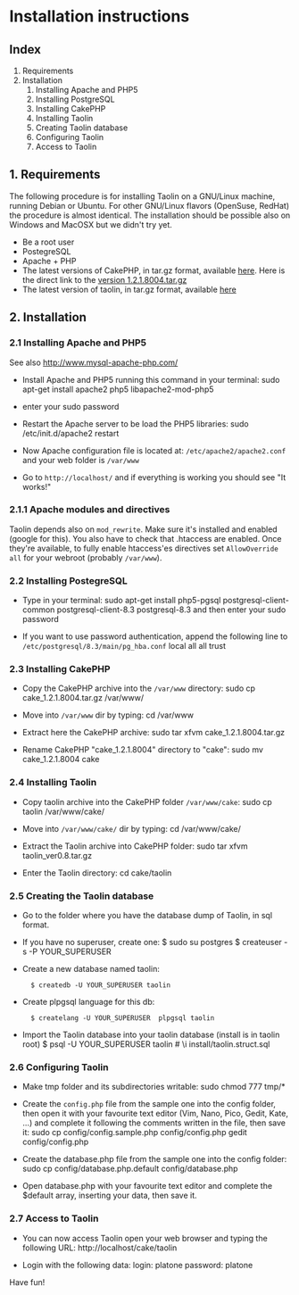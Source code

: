 # Installation instructions

## Index

1. Requirements
1. Installation
    1. Installing Apache and PHP5
    1. Installing PostgreSQL
    1. Installing CakePHP 
    1. Installing Taolin
    1. Creating Taolin database
    1. Configuring Taolin
    1. Access to Taolin


## 1. Requirements 

The following procedure is for installing Taolin on a GNU/Linux machine, running Debian or Ubuntu. For other GNU/Linux flavors (OpenSuse, RedHat) the procedure is almost identical. The installation should be possible also on Windows and MacOSX but we didn't try yet.

* Be a root user
* PostegreSQL
* Apache + PHP
* The latest versions of CakePHP, in tar.gz format, available [here](http://cakephp.org/). Here is the direct link to the [version 1.2.1.8004.tar.gz](http://cakeforge.org/frs/download.php/698/cake_1.2.1.8004.tar.gz/donation=complete)
* The latest version of taolin, in tar.gz format, available [here](http://taolin.fbk.eu)

## 2. Installation

### 2.1 Installing Apache and PHP5

See also http://www.mysql-apache-php.com/

* Install Apache and PHP5 running this command in your terminal:
        sudo apt-get install apache2 php5 libapache2-mod-php5

* enter your sudo password

* Restart the Apache server to be load the PHP5 libraries:
        sudo /etc/init.d/apache2 restart

* Now Apache configuration file is located at: `/etc/apache2/apache2.conf`  and your web folder is `/var/www`

* Go to `http://localhost/` and if everything is working you should see "It works!"

### 2.1.1 Apache modules and directives

Taolin depends also on `mod_rewrite`. Make sure it's installed and enabled (google for this). You also have to check that .htaccess are enabled. Once they're available, to fully enable htaccess'es directives set `AllowOverride all` for your webroot (probably `/var/www`).


### 2.2 Installing PostegreSQL
    
* Type in your terminal:
        sudo apt-get install php5-pgsql postgresql-client-common postgresql-client-8.3 postgresql-8.3
  and then enter your sudo password

* If you want to use password authentication, append the following line to `/etc/postgresql/8.3/main/pg_hba.conf`
        local   all         all                               trust

### 2.3 Installing CakePHP 

* Copy the CakePHP archive into the `/var/www` directory:
        sudo cp cake_1.2.1.8004.tar.gz /var/www/

* Move into `/var/www` dir by typing:
        cd /var/www

* Extract here the CakePHP archive:
        sudo tar xfvm cake_1.2.1.8004.tar.gz

* Rename CakePHP "cake_1.2.1.8004" directory to "cake":
        sudo mv cake_1.2.1.8004 cake

### 2.4 Installing Taolin

* Copy taolin archive into the CakePHP folder `/var/www/cake`:
        sudo cp taolin /var/www/cake/

* Move into `/var/www/cake/` dir by typing:
        cd /var/www/cake/

* Extract the Taolin archive into CakePHP folder:
        sudo tar xfvm taolin_ver0.8.tar.gz

* Enter the Taolin directory:
        cd cake/taolin

### 2.5 Creating the Taolin database
* Go to the folder where you have the database dump of Taolin, in sql format.
* If you have no superuser, create one:
        $ sudo su postgres
        $ createuser -s -P YOUR_SUPERUSER
* Create a new database named taolin:

        $ createdb -U YOUR_SUPERUSER taolin

* Create plpgsql language for this db:

        $ createlang -U YOUR_SUPERUSER  plpgsql taolin

* Import the Taolin database into your taolin database (install is in taolin root)
        $ psql -U YOUR_SUPERUSER taolin
        # \i install/taolin.struct.sql


### 2.6 Configuring Taolin

* Make tmp folder and its subdirectories writable:
        sudo chmod 777 tmp/*

* Create the `config.php` file from the sample one into the config folder, then 
open it with your favourite text editor (Vim, Nano, Pico, Gedit, Kate, ...) and 
complete it following the comments written in the file, then save it:
        sudo cp config/config.sample.php config/config.php
        gedit config/config.php

* Create the database.php file from the sample one into the config folder:
        sudo cp config/database.php.default config/database.php

* Open database.php with your favourite text editor and complete the $default array, inserting your data, then save it.
  
  
### 2.7 Access to Taolin
* You can now access Taolin open your web browser and typing the following URL:
        http://localhost/cake/taolin

* Login with the following data:
        login: platone
        password: platone

Have fun!
